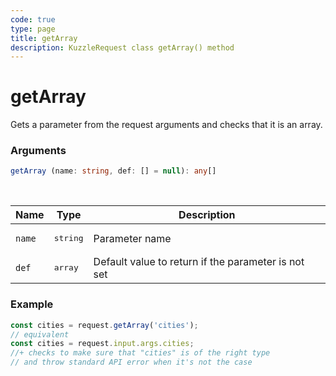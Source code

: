 ```yaml
---
code: true
type: page
title: getArray
description: KuzzleRequest class getArray() method
---
```


# getArray

<SinceBadge version="auto-version" />

Gets a parameter from the request arguments and checks that it is an array.

### Arguments

```ts
getArray (name: string, def: [] = null): any[]
```

</br>

| Name   | Type              | Description    |
|--------|-------------------|----------------|
| `name` | <pre>string</pre> | Parameter name |
| `def` | <pre>array</pre> | Default value to return if the parameter is not set |


### Example

```ts
const cities = request.getArray('cities');
// equivalent
const cities = request.input.args.cities;
//+ checks to make sure that "cities" is of the right type
// and throw standard API error when it's not the case
```
